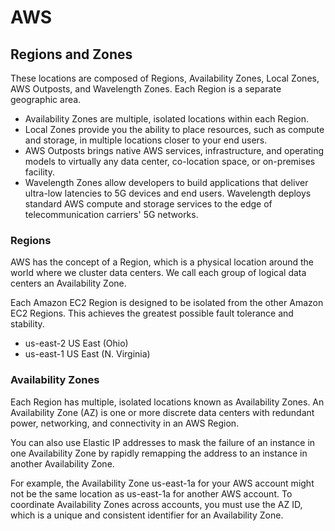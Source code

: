 AWS
===

## Regions and Zones

These locations are composed of Regions, Availability Zones, Local Zones, AWS Outposts, and Wavelength Zones.
Each Region is a separate geographic area.

* Availability Zones are multiple, isolated locations within each Region.
* Local Zones provide you the ability to place resources, such as compute and storage, in multiple locations closer to your end users.
* AWS Outposts brings native AWS services, infrastructure, and operating models to virtually any data center,
  co-location space, or on-premises facility.
* Wavelength Zones allow developers to build applications that deliver ultra-low latencies to 5G devices and end users.
  Wavelength deploys standard AWS compute and storage services to the edge of telecommunication carriers' 5G networks.

### Regions

AWS has the concept of a Region, which is a physical location around the world where we cluster data centers.
We call each group of logical data centers an Availability Zone.

Each Amazon EC2 Region is designed to be isolated from the other Amazon EC2 Regions.
This achieves the greatest possible fault tolerance and stability.

* us-east-2	US East (Ohio)
* us-east-1	US East (N. Virginia)

### Availability Zones

Each Region has multiple, isolated locations known as Availability Zones.
An Availability Zone (AZ) is one or more discrete data centers with redundant power, networking, and connectivity in an AWS Region.

You can also use Elastic IP addresses to mask the failure of an instance in one Availability Zone
by rapidly remapping the address to an instance in another Availability Zone.

For example, the Availability Zone us-east-1a for your AWS account might not be the same location as us-east-1a for another AWS account.
To coordinate Availability Zones across accounts, you must use the AZ ID, which is a unique and consistent identifier for an Availability Zone.